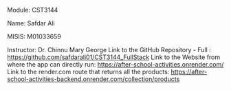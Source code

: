 Module: CST3144

Name: Safdar Ali

MISIS: M01033659

Instructor: Dr. Chinnu Mary George
Link to the GitHub Repository - Full : https://github.com/safdarali01/CST3144_FullStack
Link to the Website from where the app can directly run: https://after-school-activities.onrender.com/
Link to the render.com route that returns all the products: https://after-school-activities-backend.onrender.com/collection/products
